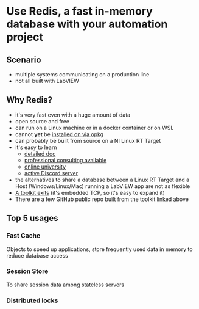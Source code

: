 # Use Redis, a fast in-memory database with your automation project

## Scenario

- multiple systems communicating on a production line
- not all built with LabVIEW

## Why Redis?

- it's very fast even with a huge amount of data
- open source and free
- can run on a Linux machine or in a docker container or on WSL
- cannot **yet** be [installed on via opkg](https://forums.ni.com/t5/LabVIEW-Real-Time-Idea-Exchange/Make-Redis-available-via-opkg/idi-p/4412352)
- can probably be built from source on a NI Linux RT Target
- it's easy to learn
  - [detailed doc](https://redis.io/docs/latest/)
  - [professional consulting available](https://redis.io/services/professional-services/)
  - [online university](https://university.redis.io/academy)
  - [active Discord server](https://redis.io/learn/community/discord)
- the alternatives to share a database between a Linux RT Target and a Host (Windows/Linux/Mac) running a LabVIEW app are not as flexible
- [A toolkit exits](https://forums.ni.com/t5/Example-Code/REDIS-database-LabVIEW-toolkit/ta-p/3508602) (it's embedded TCP, so it's easy to expand it)
- There are a few GitHub public repo built from the toolkit linked above

## Top 5 usages

### Fast Cache

Objects to speed up applications, store frequently used data in memory to reduce database access

### Session Store

To share session data among stateless servers

### Distributed locks